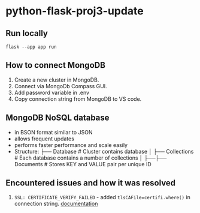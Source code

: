 # python-flask-proj3-update

## Run locally

`flask --app app run`

## How to connect MongoDB

1. Create a new cluster in MongoDB.
2. Connect via MongoDb Compass GUI.
3. Add password variable in .env
4. Copy connection string from MongoDB to VS code.

## MongoDB NoSQL database

- in BSON format similar to JSON
- allows frequent updates
- performs faster performance and scale easily
- Structure:
  ├── Database # Cluster contains database
  │ ├── Collections # Each database contains a number of collections
  │ ├──├── Documents # Stores KEY and VALUE pair per unique ID

## Encountered issues and how it was resolved

1. `SSL: CERTIFICATE_VERIFY_FAILED` - added `tlsCAFile=certifi.where()` in connection string. [documentation](https://stackoverflow.com/questions/68123923/pymongo-ssl-certificate-verify-failed-certificate-verify-failed-unable-to-ge)
